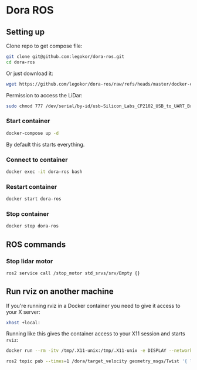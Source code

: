 # Dora ROS

## Setting up

Clone repo to get compose file:
```bash
git clone git@github.com:legokor/dora-ros.git
cd dora-ros
```

Or just download it:
```bash
wget https://github.com/legokor/dora-ros/raw/refs/heads/master/docker-compose.yml
```

<!-- TODO: use compose to set LiDar permissions -->
Permission to access the LiDar:
```bash
sudo chmod 777 /dev/serial/by-id/usb-Silicon_Labs_CP2102_USB_to_UART_Bridge_Controller_0001-if00-port0
```

### Start container

```bash
docker-compose up -d
```
By default this starts everything.

### Connect to container

```bash
docker exec -it dora-ros bash
```

### Restart container

```bash
docker start dora-ros
```

### Stop container

```bash
docker stop dora-ros
```

## ROS commands

### Stop lidar motor

```bash
ros2 service call /stop_motor std_srvs/srv/Empty {}
```

## Run rviz on another machine

If you're running rviz in a Docker container you need to give it access to your X server:
```bash
xhost +local:
```

Running like this gives the container access to your X11 session and starts `rviz`:
```bash
docker run --rm -itv /tmp/.X11-unix:/tmp/.X11-unix -e DISPLAY --network host ghcr.io/legokor/dora-ros-rviz:latest
```

```bash
ros2 topic pub --times=1 /dora/target_velocity geometry_msgs/Twist '{ linear: { x: 1, y: 0, z: 0 }, angular: { x: 0, y: 0, z: 0 } }'
```

